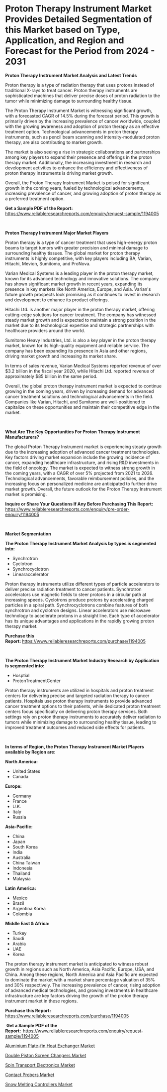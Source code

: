 <p><h1>Proton Therapy Instrument Market Provides Detailed Segmentation of this Market based on Type, Application, and Region and Forecast for the Period from 2024 - 2031</h1></p><p><strong>Proton Therapy Instrument Market Analysis and Latest Trends</strong></p>
<p><p>Proton therapy is a type of radiation therapy that uses protons instead of traditional X-rays to treat cancer. Proton therapy instruments are sophisticated machines that deliver precise doses of proton radiation to the tumor while minimizing damage to surrounding healthy tissue.</p><p>The Proton Therapy Instrument Market is witnessing significant growth, with a forecasted CAGR of 14.5% during the forecast period. This growth is primarily driven by the increasing prevalence of cancer worldwide, coupled with the growing awareness and adoption of proton therapy as an effective treatment option. Technological advancements in proton therapy instruments, such as pencil beam scanning and intensity-modulated proton therapy, are also contributing to market growth.</p><p>The market is also seeing a rise in strategic collaborations and partnerships among key players to expand their presence and offerings in the proton therapy market. Additionally, the increasing investment in research and development activities to enhance the efficiency and effectiveness of proton therapy instruments is driving market growth.</p><p>Overall, the Proton Therapy Instrument Market is poised for significant growth in the coming years, fueled by technological advancements, increasing prevalence of cancer, and growing adoption of proton therapy as a preferred treatment option.</p></p>
<p><strong>Get a Sample PDF of the Report:&nbsp;</strong> <a href="https://www.reliableresearchreports.com/enquiry/request-sample/1194005">https://www.reliableresearchreports.com/enquiry/request-sample/1194005</a></p>
<p>&nbsp;</p>
<p><strong>Proton Therapy Instrument Major Market Players</strong></p>
<p><p>Proton therapy is a type of cancer treatment that uses high-energy proton beams to target tumors with greater precision and minimal damage to surrounding healthy tissues. The global market for proton therapy instruments is highly competitive, with key players including BA, Varian, Hitachi, Mevion, Sumitomo, and ProNova.</p><p>Varian Medical Systems is a leading player in the proton therapy market, known for its advanced technology and innovative solutions. The company has shown significant market growth in recent years, expanding its presence in key markets like North America, Europe, and Asia. Varian's future growth prospects look promising as it continues to invest in research and development to enhance its product offerings.</p><p>Hitachi Ltd. is another major player in the proton therapy market, offering cutting-edge solutions for cancer treatment. The company has witnessed steady market growth and is expected to maintain a strong position in the market due to its technological expertise and strategic partnerships with healthcare providers around the world.</p><p>Sumitomo Heavy Industries, Ltd. is also a key player in the proton therapy market, known for its high-quality equipment and reliable service. The company has been expanding its presence in Asia and other regions, driving market growth and increasing its market share.</p><p>In terms of sales revenue, Varian Medical Systems reported revenue of over $3.2 billion in the fiscal year 2020, while Hitachi Ltd. reported revenue of approximately $85 billion in the same period.</p><p>Overall, the global proton therapy instrument market is expected to continue growing in the coming years, driven by increasing demand for advanced cancer treatment solutions and technological advancements in the field. Companies like Varian, Hitachi, and Sumitomo are well-positioned to capitalize on these opportunities and maintain their competitive edge in the market.</p></p>
<p>&nbsp;</p>
<p><strong>What Are The Key Opportunities For Proton Therapy Instrument Manufacturers?</strong></p>
<p><p>The global Proton Therapy Instrument market is experiencing steady growth due to the increasing adoption of advanced cancer treatment technologies. Key factors driving market expansion include the growing incidence of cancer, expanding healthcare infrastructure, and rising R&D investments in the field of oncology. The market is expected to witness strong growth in the coming years, with a CAGR of over 5% projected from 2021 to 2026. Technological advancements, favorable reimbursement policies, and the increasing focus on personalized medicine are anticipated to further drive market growth. Overall, the future outlook for the Proton Therapy Instrument market is promising.</p></p>
<p><strong>Inquire or Share Your Questions If Any Before Purchasing This Report:</strong> <a href="https://www.reliableresearchreports.com/enquiry/pre-order-enquiry/1194005">https://www.reliableresearchreports.com/enquiry/pre-order-enquiry/1194005</a></p>
<p>&nbsp;</p>
<p><strong>Market Segmentation</strong></p>
<p><strong>The Proton Therapy Instrument Market Analysis by types is segmented into:</strong></p>
<p><ul><li>Synchrotron</li><li>Cyclotron</li><li>Synchrocyclotron</li><li>Linearaccelerator</li></ul></p>
<p><p>Proton therapy instruments utilize different types of particle accelerators to deliver precise radiation treatment to cancer patients. Synchrotron accelerators use magnetic fields to steer protons in a circular path at increasing speeds. Cyclotrons produce protons by accelerating charged particles in a spiral path. Synchrocyclotrons combine features of both synchrotron and cyclotron designs. Linear accelerators use microwave technology to accelerate protons in a straight line. Each type of accelerator has its unique advantages and applications in the rapidly growing proton therapy market.</p></p>
<p><strong>Purchase this Report:&nbsp;</strong><a href="https://www.reliableresearchreports.com/purchase/1194005">https://www.reliableresearchreports.com/purchase/1194005</a></p>
<p>&nbsp;</p>
<p><strong>The Proton Therapy Instrument Market Industry Research by Application is segmented into:</strong></p>
<p><ul><li>Hosptial</li><li>ProtonTreatmentCenter</li></ul></p>
<p><p>Proton therapy instruments are utilized in hospitals and proton treatment centers for delivering precise and targeted radiation therapy to cancer patients. Hospitals use proton therapy instruments to provide advanced cancer treatment options to their patients, while dedicated proton treatment centers focus specifically on delivering proton therapy services. Both settings rely on proton therapy instruments to accurately deliver radiation to tumors while minimizing damage to surrounding healthy tissue, leading to improved treatment outcomes and reduced side effects for patients.</p></p>
<p>&nbsp;</p>
<p><strong>In terms of Region, the Proton Therapy Instrument Market Players available by Region are:</strong></p>
<p>
    <p> <strong> North America: </strong>
        <ul>
            <li>United States</li>
            <li>Canada</li>
        </ul>
        </p> 
    <p> <strong> Europe: </strong>
        <ul>
            <li>Germany</li>
            <li>France</li>
            <li>U.K.</li>
            <li>Italy</li>
            <li>Russia</li>
        </ul>
        </p> 
    <p> <strong> Asia-Pacific: </strong>
        <ul>
            <li>China</li>
            <li>Japan</li>
            <li>South Korea</li>
            <li>India</li>
            <li>Australia</li>
            <li>China Taiwan</li>
            <li>Indonesia</li>
            <li>Thailand</li>
            <li>Malaysia</li>
        </ul>
        </p> 
    <p> <strong> Latin America: </strong>
        <ul>
            <li>Mexico</li>
            <li>Brazil</li>
            <li>Argentina Korea</li>
            <li>Colombia</li>
        </ul>
        </p> 
    <p> <strong> Middle East & Africa: </strong>
        <ul>
            <li>Turkey</li>
            <li>Saudi</li>
            <li>Arabia</li>
            <li>UAE</li>
            <li>Korea</li>
        </ul>
    </p>
    </p>
<p><p>The proton therapy instrument market is anticipated to witness robust growth in regions such as North America, Asia Pacific, Europe, USA, and China. Among these regions, North America and Asia Pacific are expected to dominate the market with a market share percentage valuation of 35% and 30% respectively. The increasing prevalence of cancer, rising adoption of advanced medical technologies, and growing investments in healthcare infrastructure are key factors driving the growth of the proton therapy instrument market in these regions.</p></p>
<p><strong>Purchase this Report: </strong><a href="https://www.reliableresearchreports.com/purchase/1194005">https://www.reliableresearchreports.com/purchase/1194005</a></p>
<p>&nbsp;<strong>Get a Sample PDF of the Report:&nbsp;&nbsp;</strong><a href="https://www.reliableresearchreports.com/enquiry/request-sample/1194005">https://www.reliableresearchreports.com/enquiry/request-sample/1194005</a></p>
<p><strong></strong></p>
<p><p><a href="https://github.com/yoshih12/Market-Research-Report-List-1/blob/main/aluminium-plate-fin-heat-exchanger-market.md">Aluminium Plate-fin Heat Exchanger Market</a></p><p><a href="https://medium.com/p/1e90314465b8/edit">Double Piston Screen Changers Market</a></p><p><a href="https://medium.com/p/f7495f2fccfa/edit">Spin Transport Electronics Market</a></p><p><a href="https://medium.com/p/0c005c3a2118/edit">Contact Probers Market</a></p><p><a href="https://github.com/castoriffic/Market-Research-Report-List-3/blob/main/snow-melting-controllers-market.md">Snow Melting Controllers Market</a></p></p>